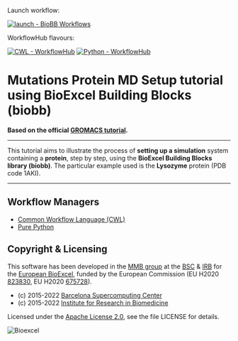 Launch workflow:

[![launch - BioBB Workflows](https://img.shields.io/badge/launch-BioBB_Workflows-44b6ae?logo=data%3Aimage%2Fpng%3Bbase64%2CiVBORw0KGgoAAAANSUhEUgAAACAAAAAgCAQAAADZc7J%2FAAAAAmJLR0QA%2F4ePzL8AAAAJcEhZcwAACxMAAAsTAQCanBgAAAAHdElNRQfmAxAOHyTgt7g1AAAB70lEQVRIx8WVPW%2FTUBSGn%2BOYtISPIqFILBVCqjqwsMDAgBibv4CEhQQDAxISMz%2BBjQU2NvgBZGEDMVQIMaMuCNoqEiiFAImdxPY9DI5r614nbhEfd7n2se6573n83nPhfw%2FJJpXSm5afRBcn8GbLN9ggoEfKJh0C3pHyloCOXlCvVob6qqoaa6gjjTTRWCMdaaRTVX2qRxet9WdzzCMes2R9%2FcEL0sWb5wkMu%2FK%2BQtuoTr23D1MWQa5P8NvjAIQxB2EATRUs3hLi4dPSNqsoO%2BxxnHUMn%2BkhTMUUCXyuoqV02eZj2pznHpfoAF3esMYNYJPnDOiyM4OkPjFf6DvIUtYwfGTCGGGZIySECA3WibgmL8s%2BeMJDlq0EA17zlZtEVjzkNkHGpvBBX3oVBCdEfJKpE%2B%2Bjmd7CB94cH3g2GQAaf9wHis71QdVpSG0fCC1dcnwwoEGTtroQT%2BZ%2FLE%2FQJOCKXZDGnGOVZ44Gw9lcs78v9DvbBZrZmHCRMR9IrHhCi9N2P%2BjyoMIHl9njPqFTwh1uZUUUCoYyZOgQTIjpy9iJ%2F8yh1%2FWDeQ7x%2FkI%2F0EP1A%2BP2g2PaqoDYoMkZDa0CQ04h2ZbFcU4ZORwMK8CwQt0Jdrkur3IFhrtzIRqMk0AQvrFVvtr8Q9NTTN2192%2FGLwxmt%2B%2Bmm%2FMuAAAAAElFTkSuQmCC&logoColor=ffffff)](https://mmb.irbbarcelona.org/biobb-wfs/workflows#mutations)

WorkflowHub flavours:

[![CWL - WorkflowHub](https://img.shields.io/badge/CWL-WorkflowHub-1f8787?logo=Common+Workflow+Language&logoColor=ffffff)](https://workflowhub.eu/workflows/289?version=1)
[![Python - WorkflowHub](https://img.shields.io/badge/Python-WorkflowHub-1f8787?logo=python&logoColor=ffffff)](https://workflowhub.eu/workflows/290?version=2)

# Mutations Protein MD Setup tutorial using BioExcel Building Blocks (biobb)

**Based on the official [GROMACS tutorial](http://www.mdtutorials.com/gmx/lysozyme/index.html).**

***

This tutorial aims to illustrate the process of **setting up a simulation** system containing a **protein**, step by step, using the **BioExcel Building Blocks library (biobb)**. The particular example used is the **Lysozyme** protein (PDB code 1AKI).

***

## Workflow Managers

* [Common Workflow Language (CWL)](cwl)
* [Pure Python](python)

## Copyright & Licensing
This software has been developed in the [MMB group](http://mmb.irbbarcelona.org) at the [BSC](http://www.bsc.es/) & [IRB](https://www.irbbarcelona.org/) for the [European BioExcel](http://bioexcel.eu/), funded by the European Commission (EU H2020 [823830](http://cordis.europa.eu/projects/823830), EU H2020 [675728](http://cordis.europa.eu/projects/675728)).

* (c) 2015-2022 [Barcelona Supercomputing Center](https://www.bsc.es/)
* (c) 2015-2022 [Institute for Research in Biomedicine](https://www.irbbarcelona.org/)

Licensed under the
[Apache License 2.0](https://www.apache.org/licenses/LICENSE-2.0), see the file LICENSE for details.

![](https://bioexcel.eu/wp-content/uploads/2019/04/Bioexcell_logo_1080px_transp.png "Bioexcel")